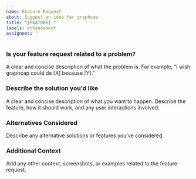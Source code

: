 ```yaml
---
name: Feature Request
about: Suggest an idea for graphcap
title: "[FEATURE] "
labels: enhancement
assignees: ''
---
```


### Is your feature request related to a problem?
A clear and concise description of what the problem is. For example, “I wish graphcap could do [X] because [Y].”

### Describe the solution you'd like
A clear and concise description of what you want to happen. Describe the feature, how it should work, and any user interactions involved.

### Alternatives Considered
Describe any alternative solutions or features you’ve considered.

### Additional Context
Add any other context, screenshots, or examples related to the feature request.
